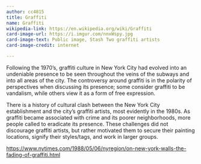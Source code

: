 ```yaml
---
author: cc4815
title: Graffiti
name: Graffiti
wikipedia-link: https://en.wikipedia.org/wiki/Graffiti
card-image-url: https://i.imgur.com/nnxWspy.jpg
card-image-text: Public image, Stash Two graffiti artists
card-image-credit: internet

---
```

Following the 1970’s, graffiti culture in New York City had evolved into an undeniable presence to be seen throughout the veins of the subways and into all areas of the city. The controversy around graffiti is in the polarity of perspectives when discussing its presence; some consider graffiti to be vandalism, while others view it as a form of free expression.

There is a history of cultural clash between the New York City establishment and the city’s graffiti artists, most evidently in the 1980s. As graffiti became associated with crime and its poorer neighborhoods, more people called to eradicate its presence. These challenges did not discourage graffiti artists, but rather motivated them to secure their painting locations, signify their styles/tags, and work in larger groups.

https://www.nytimes.com/1988/05/06/nyregion/on-new-york-walls-the-fading-of-graffiti.html

